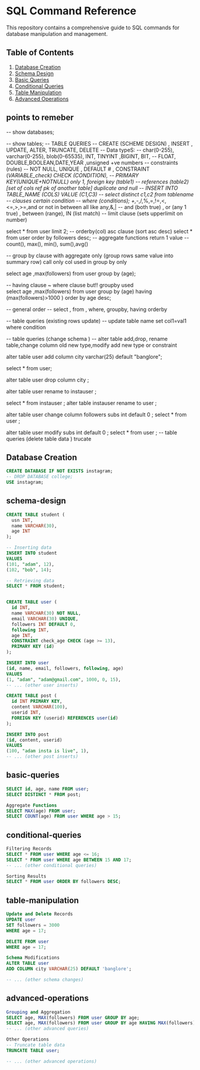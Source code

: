 # SQL Command Reference

This repository contains a comprehensive guide to SQL commands for database manipulation and management.

## Table of Contents

1. [Database Creation](#database-creation)
2. [Schema Design](#schema-design)
3. [Basic Queries](#basic-queries)
4. [Conditional Queries](#conditional-queries)
5. [Table Manipulation](#table-manipulation)
6. [Advanced Operations](#advanced-operations)

## points to remeber 

-- show databases;

-- show tables;
-- TABLE QUERIES
-- CREATE (SCHEME DESIGN) , INSERT , UPDATE, ALTER, TRUNCATE, DELETE
-- Data typeS:
 -- char(0-255), varchar(0-255), blob(0-65535), INT, TINYINT  ,BIGINT, BIT,
-- FLOAT, DOUBLE,BOOLEAN,DATE,YEAR ,unsigned +ve numbers
-- constraints (rules)
-- NOT NULL,  UNIQUE , DEFAULT # , CONSTRAINT (*VARIABLE_check) CHECK (CONDITION),
-- PRIMARY KEY(UNIQUE+NOTNULL) only 1, foreign key (table1) -- references  (table2) [set of cols ref pk of another table] duplicate and null
-- INSERT INTO TABLE_NAME (COLS) VALUE (C1,C3)
-- select  distinct c1,c2 from tablename
-- clauses certain condition
-- where (conditions); +,-*,/,%,=,!=,<,<=,>,>=,and or not in between all like any,&,|
-- and (both true) , or (any 1 true) , between (range), IN (list match)
-- limit clause (sets upperlimit on number)

select  *  from user limit 2;
-- orderby(col) asc clause (sort asc desc)
select  *  from user order by  followers desc;
-- aggregate functions return 1 value
-- count(), max(), min(), sum(),avg()

-- group by clause  with aggregate only (group rows same value into summary row) call only col used in group by only


select age ,max(followers) from user group by (age);

-- having clause ~ where clause but!!  groupby used  
select age ,max(followers) from user group by (age) having (max(followers)>1000 ) order by age desc;


-- general order
-- select , from , where, groupby, having orderby

-- table queries (existing rows update)
-- update  table name set col1=val1 where condition

-- table queries (change schema )
-- alter table add,drop, rename table,change column old new type,modify add new type or constraint

alter table user
add column city varchar(25) default "banglore";

select * from user; 

alter table user
drop column city ;

alter table user
rename to  instauser ;

select * from instauser ; 
alter table instauser
rename to  user ;


alter table user
change column followers subs int  default 0 ;
select * from user ; 

alter table user
modify subs int default 0 ;
select * from user ; 
-- table queries (delete table data  ) trucate



## Database Creation

```sql
CREATE DATABASE IF NOT EXISTS instagram;
-- DROP DATABASE college;
USE instagram;
```
## schema-design
```sql
CREATE TABLE student (
  usn INT,
  name VARCHAR(30),
  age INT
);

-- Inserting data
INSERT INTO student
VALUES
(101, "adam", 12),
(102, "bob", 14);

-- Retrieving data
SELECT * FROM student;


CREATE TABLE user (
  id INT,
  name VARCHAR(30) NOT NULL,
  email VARCHAR(30) UNIQUE,
  followers INT DEFAULT 0,
  following INT,
  age INT,
  CONSTRAINT check_age CHECK (age >= 13),
  PRIMARY KEY (id)
);

INSERT INTO user
(id, name, email, followers, following, age)
VALUES
(1, "adam", "adam@gmail.com", 1000, 0, 15),
-- ... (other user inserts)

CREATE TABLE post (
  id INT PRIMARY KEY,
  content VARCHAR(100),
  userid INT,
  FOREIGN KEY (userid) REFERENCES user(id)
);

INSERT INTO post
(id, content, userid)
VALUES
(100, "adam insta is live", 1),
-- ... (other post inserts)

```

## basic-queries
```sql
SELECT id, age, name FROM user;
SELECT DISTINCT * FROM post;

Aggregate Functions
SELECT MAX(age) FROM user;
SELECT COUNT(age) FROM user WHERE age > 15;


```
## conditional-queries
```sql
Filtering Records
SELECT * FROM user WHERE age <= 16;
SELECT * FROM user WHERE age BETWEEN 15 AND 17;
-- ... (other conditional queries)

Sorting Results
SELECT * FROM user ORDER BY followers DESC;

```

## table-manipulation
```sql
Update and Delete Records
UPDATE user
SET followers = 3000
WHERE age = 17;

DELETE FROM user
WHERE age = 17;

Schema Modifications
ALTER TABLE user
ADD COLUMN city VARCHAR(25) DEFAULT 'banglore';

-- ... (other schema changes)


```
## advanced-operations
```sql
Grouping and Aggregation
SELECT age, MAX(followers) FROM user GROUP BY age;
SELECT age, MAX(followers) FROM user GROUP BY age HAVING MAX(followers) > 1000;
-- ... (other advanced queries)

Other Operations
-- Truncate table data
TRUNCATE TABLE user;

-- ... (other advanced operations)
```
